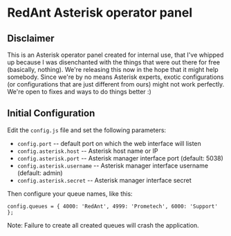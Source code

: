 RedAnt Asterisk operator panel
==============================

Disclaimer
----------

This is an Asterisk operator panel created for internal use, that I've whipped up because I was disenchanted with the things that were out there for free (basically, nothing). We're releasing this now in the hope that it might help somebody.
Since we're by no means Asterisk experts, exotic configurations (or configurations that are just different from ours) might not work perfectly. We're open to fixes and ways to do things better :)

Initial Configuration
---------------------

Edit the `config.js` file and set the following parameters:

- `config.port` -- default port on which the web interface will listen
- `config.asterisk.host` -- Asterisk host name or IP
- `config.asterisk.port` -- Asterisk manager interface port (default: 5038)
- `config.asterisk.username` -- Asterisk manager interface username (default: admin)
- `config.asterisk.secret` -- Asterisk manager interface secret

Then configure your queue names, like this:

`config.queues = { 4000: 'RedAnt', 4999: 'Prometech', 6000: 'Support' };`

Note: Failure to create all created queues will crash the application.

